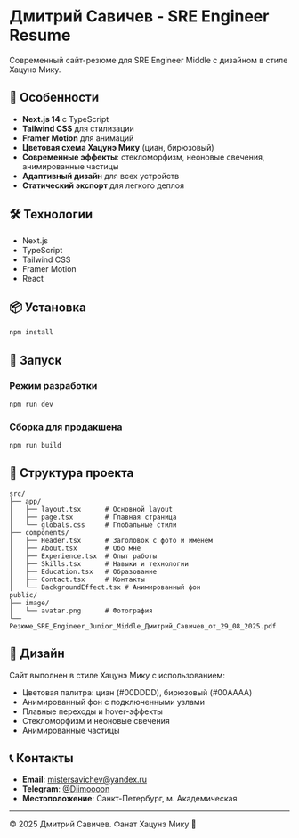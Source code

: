 # Дмитрий Савичев - SRE Engineer Resume

Современный сайт-резюме для SRE Engineer Middle с дизайном в стиле Хацунэ Мику.

## 🚀 Особенности

- **Next.js 14** с TypeScript
- **Tailwind CSS** для стилизации
- **Framer Motion** для анимаций
- **Цветовая схема Хацунэ Мику** (циан, бирюзовый)
- **Современные эффекты**: стекломорфизм, неоновые свечения, анимированные частицы
- **Адаптивный дизайн** для всех устройств
- **Статический экспорт** для легкого деплоя

## 🛠️ Технологии

- Next.js
- TypeScript
- Tailwind CSS
- Framer Motion
- React

## 📦 Установка

```bash
npm install
```

## 🚀 Запуск

### Режим разработки
```bash
npm run dev
```

### Сборка для продакшена
```bash
npm run build
```

## 📁 Структура проекта

```
src/
├── app/
│   ├── layout.tsx      # Основной layout
│   ├── page.tsx        # Главная страница
│   └── globals.css     # Глобальные стили
├── components/
│   ├── Header.tsx      # Заголовок с фото и именем
│   ├── About.tsx       # Обо мне
│   ├── Experience.tsx  # Опыт работы
│   ├── Skills.tsx      # Навыки и технологии
│   ├── Education.tsx   # Образование
│   ├── Contact.tsx     # Контакты
│   └── BackgroundEffect.tsx # Анимированный фон
public/
├── image/
│   └── avatar.png      # Фотография
└── Резюме_SRE_Engineer_Junior_Middle_Дмитрий_Савичев_от_29_08_2025.pdf
```

## 🎨 Дизайн

Сайт выполнен в стиле Хацунэ Мику с использованием:
- Цветовая палитра: циан (#00DDDD), бирюзовый (#00AAAA)
- Анимированный фон с подключенными узлами
- Плавные переходы и hover-эффекты
- Стекломорфизм и неоновые свечения
- Анимированные частицы

## 📞 Контакты

- **Email**: mistersavichev@yandex.ru
- **Telegram**: [@Diimoooon](https://t.me/Diimoooon)
- **Местоположение**: Санкт-Петербург, м. Академическая

---

© 2025 Дмитрий Савичев. Фанат Хацунэ Мику 💙